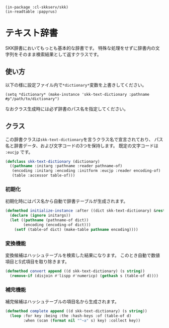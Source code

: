     (in-package :cl-skkserv/skk)
    (in-readtable :papyrus)

# テキスト辞書

<!--
Copyright (C) 2017 TANIGUCHI Masaya

This program is free software; you can redistribute it and/or modify
it under the terms of the GNU General Public License as published by
the Free Software Foundation; either version 3 of the License, or
(at your option) any later version.

This program is distributed in the hope that it will be useful,
but WITHOUT ANY WARRANTY; without even the implied warranty of
MERCHANTABILITY or FITNESS FOR A PARTICULAR PURPOSE.  See the
GNU General Public License for more details.

You should have received a copy of the GNU General Public License
along with this program; if not, write to the Free Software Foundation,
Inc., 51 Franklin Street, Fifth Floor, Boston, MA 02110-1301  USA
-->

SKK辞書においてもっとも基本的な辞書です。
特殊な処理をせずに辞書内の文字列をそのまま検索結果として返すクラスです。

## 使い方

以下の様に設定ファイル内で`*dictionary*`変数を上書きしてください。

    (setq *dictionary* (make-instance 'skk-text-dictionary :pathname #p"/path/to/dictionary")

なおクラス生成時には必ず辞書のパス名を指定してください。

## クラス

この辞書クラスは`skk-text-dictionary`を言うクラス名で宣言されており、
パス名と辞書データ、および文字コードの3つを保持します。
既定の文字コードは `:eucjp` です。

```lisp
(defclass skk-text-dictionary (dictionary)
  ((pathname :initarg :pathname :reader pathname-of)
   (encoding :initarg :encoding :initform :eucjp :reader encoding-of)
   (table :accessor table-of)))
```

### 初期化

初期化時にはパス名から自動で辞書テーブルが生成されます。

```lisp
(defmethod initialize-instance :after ((dict skk-text-dictionary) &rest initargs)
  (declare (ignore initargs))
  (let ((pathname (pathname-of dict))
        (encoding (encoding-of dict)))
    (setf (table-of dict) (make-table pathname encoding))))
```

### 変換機能

変換候補はハッシュテーブルを検索した結果になります。
このとき自動で数値項目とS式項目を取り除きます。

```lisp
(defmethod convert append ((d skk-text-dictionary) (s string))
  (remove-if (disjoin #'lispp #'numericp) (gethash s (table-of d))))
```

### 補完機能

補完候補はハッシュテーブルの項目名から生成されます。

```lisp
(defmethod complete append ((d skk-text-dictionary) (s string))
  (loop :for key :being :the :hash-keys :of (table-of d)
        :when (scan (format nil "^~a" s) key) :collect key))
```
